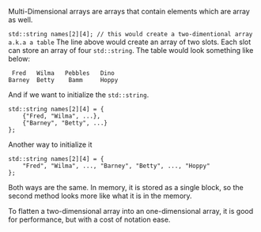 
Multi-Dimensional arrays are arrays that contain elements which are array as well.

`std::string names[2][4]; // this would create a two-dimentional array a.k.a a table`
The line above would create an array of two slots. Each slot can store an array of four `std::string`.
The table would look something like below:
```
 Fred   Wilma   Pebbles   Dino
Barney  Betty    Bamm     Hoppy
```
And if we want to initialize the `std::string`.
```
std::string names[2][4] = {
	{"Fred, "Wilma", ...},
	{"Barney", "Betty", ...}
};
```
Another way to initialize it
```
std::string names[2][4] = {
	"Fred", "Wilma", ..., "Barney", "Betty", ..., "Hoppy"
};
```
Both ways are the same. In memory, it is stored as a single block, so the second method looks more like what it is in the memory.

To flatten a two-dimensional array into an one-dimensional array, it is good for performance, but with a cost of notation ease.